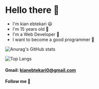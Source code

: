  # Hello there 👋
  - I'm kian ebtekari 😃
  - I'm 15 years old 🎂
  - I'm a Web Developer 🎈
  - I want to become a good programmer :dart:

![Anurag's GitHub stats](https://github-readme-stats.vercel.app/api?username=KianEbtekari0&show_icons=true&theme=tokyonight)

![Top Langs](https://github-readme-stats.vercel.app/api/top-langs/?username=KianEbtekari0&theme=tokyonight)

#### Gmail: kianebtekari0@gmail.com



#### Follow me 🥇

